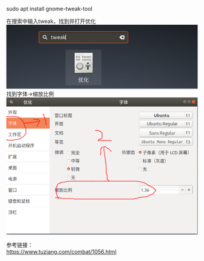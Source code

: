 sudo apt install gnome-tweak-tool

在搜索中输入tweak，找到并打开优化  
![image](./0.png)  
找到字体->缩放比例  
![image](./1.png)

参考链接：  
https://www.tuziang.com/combat/1056.html
